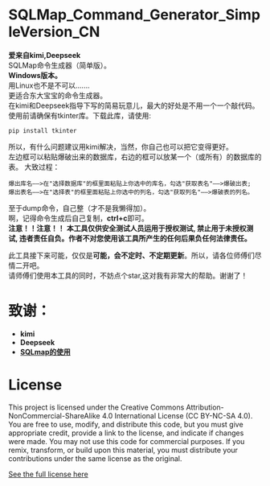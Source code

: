 # SQLMap_Command_Generator_SimpleVersion_CN
**爱来自kimi,Deepseek**  
SQLMap命令生成器（简单版）。  
**Windows版本。**  
用Linux也不是不可以.......  
更适合东大宝宝的命令生成器。  
在kimi和Deepseek指导下写的简易玩意儿，最大的好处是不用一个一个敲代码。  
使用前请确保有tkinter库。下载此库，请使用:

    pip install tkinter  
    
所以，有什么问题建议用kimi解决，当然，你自己也可以把它变得更好。  
左边框可以粘贴爆破出来的数据库，右边的框可以放某一个（或所有）的数据库的表。
大致过程：

    爆出库名——>在"选择数据库"的框里面粘贴上你选中的库名，勾选"获取表名"——>爆破出表;  
    爆出表名——>在"选择表"的框里面粘贴上你选中的列名，勾选"获取列名"——>爆破表的列名。  

至于dump命令，自己整（才不是我懒得加）。  
啊，记得命令生成后自己复制，**ctrl+c**即可。  
**注意！！注意！！**
**本工具仅供安全测试人员运用于授权测试, 禁止用于未授权测试, 违者责任自负。作者不对您使用该工具所产生的任何后果负任何法律责任。**  

此工具接下来可能，仅仅是**可能，会不定时、不定期更新**。所以，请各位师傅们尽情二开吧。  
请师傅们使用本工具的同时，不妨点个star,这对我有非常大的帮助。谢谢了！

# 致谢：
- **kimi**
- **Deepseek**
- **[SQLmap的使用](https://blog.csdn.net/weixin_52180702/article/details/125506890)**


# License
This project is licensed under the Creative Commons Attribution-NonCommercial-ShareAlike 4.0 International License (CC BY-NC-SA 4.0). You are free to use, modify, and distribute this code, but you must give appropriate credit, provide a link to the license, and indicate if changes were made. You may not use this code for commercial purposes. If you remix, transform, or build upon this material, you must distribute your contributions under the same license as the original.

[See the full license here](https://creativecommons.org/licenses/by-nc-sa/4.0/)


